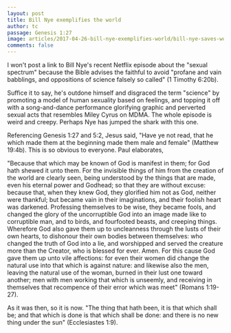 ```yaml
---
layout: post
title: Bill Nye exemplifies the world
author: tc
passage: Genesis 1:27
image: articles/2017-04-26-bill-nye-exemplifies-world/bill-nye-saves-world.jpg
comments: false
---
```


I won't post a link to Bill Nye's recent Netflix episode about the "sexual spectrum" because the Bible advises the faithful to avoid "profane and vain babblings, and oppositions of science falsely so called" (1 Timothy 6:20b).

Suffice it to say, he's outdone himself and disgraced the term "science" by promoting a model of human sexuality based on feelings, and topping it off with a song-and-dance performance glorifying graphic and perverted sexual acts that resembles Miley Cyrus on MDMA. The whole episode is weird and creepy. Perhaps Nye has jumped the shark with this one.

Referencing Genesis 1:27 and 5:2, Jesus said, "Have ye not read, that he which made them at the beginning made them male and female" (Matthew 19:4b). This is so obvious to everyone. Paul elaborates,

"Because that which may be known of God is manifest in them; for God hath shewed it unto them. For the invisible things of him from the creation of the world are clearly seen, being understood by the things that are made, even his eternal power and Godhead; so that they are without excuse: because that, when they knew God, they glorified him not as God, neither were thankful; but became vain in their imaginations, and their foolish heart was darkened. Professing themselves to be wise, they became fools, and changed the glory of the uncorruptible God into an image made like to corruptible man, and to birds, and fourfooted beasts, and creeping things. Wherefore God also gave them up to uncleanness through the lusts of their own hearts, to dishonour their own bodies between themselves: who changed the truth of God into a lie, and worshipped and served the creature more than the Creator, who is blessed for ever. Amen. For this cause God gave them up unto vile affections: for even their women did change the natural use into that which is against nature: and likewise also the men, leaving the natural use of the woman, burned in their lust one toward another; men with men working that which is unseemly, and receiving in themselves that recompence of their error which was meet" (Romans 1:19-27).

As it was then, so it is now. "The thing that hath been, it is that which shall be; and that which is done is that which shall be done: and there is no new thing under the sun" (Ecclesiastes 1:9).
